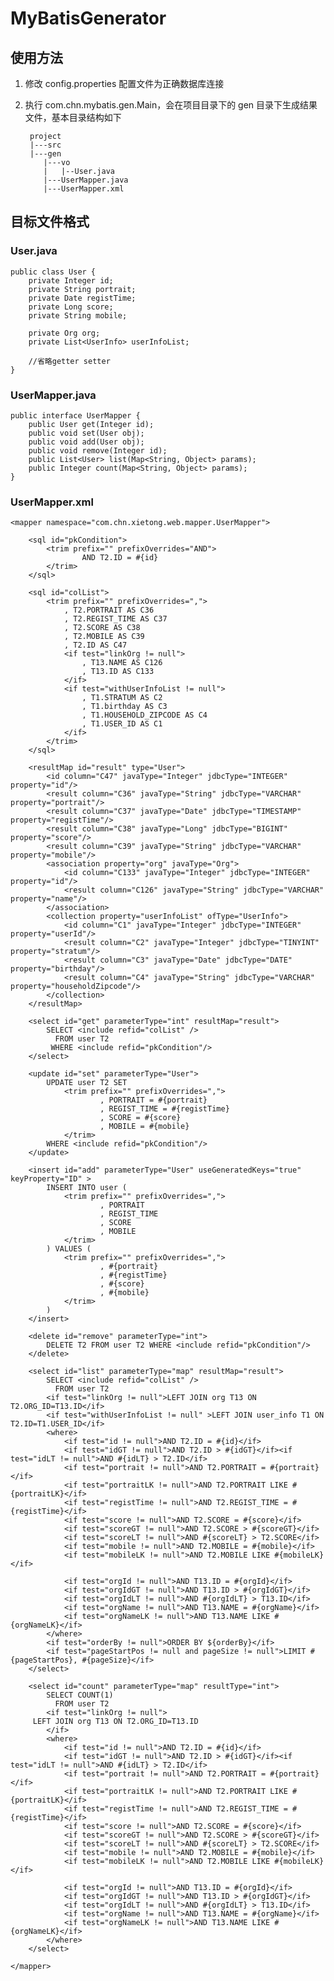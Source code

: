 MyBatisGenerator
================

使用方法
-----
1. 修改 config.properties 配置文件为正确数据库连接
2. 执行 com.chn.mybatis.gen.Main，会在项目目录下的 gen 目录下生成结果文件，基本目录结构如下
   
	    project
	    |---src
	    |---gen
	       |---vo
	       |   |--User.java
	       |---UserMapper.java
	       |---UserMapper.xml

目标文件格式
-------
### User.java ###
	
	public class User {
	    private Integer id;
	    private String portrait;
	    private Date registTime;
	    private Long score;
	    private String mobile;
	    
	    private Org org;
	    private List<UserInfo> userInfoList;

        //省略getter setter
    }

### UserMapper.java ###

	public interface UserMapper {
	    public User get(Integer id);
	    public void set(User obj);
	    public void add(User obj);
	    public void remove(Integer id);
	    public List<User> list(Map<String, Object> params);
	    public Integer count(Map<String, Object> params);
	}

### UserMapper.xml ###

	<mapper namespace="com.chn.xietong.web.mapper.UserMapper">
    
	    <sql id="pkCondition">
	        <trim prefix="" prefixOverrides="AND">
	                AND T2.ID = #{id}
	        </trim>
	    </sql>
	    
	    <sql id="colList">
	        <trim prefix="" prefixOverrides=",">
	            , T2.PORTRAIT AS C36
	            , T2.REGIST_TIME AS C37
	            , T2.SCORE AS C38
	            , T2.MOBILE AS C39
	            , T2.ID AS C47
	            <if test="linkOrg != null">
	                , T13.NAME AS C126
	                , T13.ID AS C133
	            </if>
	            <if test="withUserInfoList != null">
	                , T1.STRATUM AS C2
	                , T1.birthday AS C3
	                , T1.HOUSEHOLD_ZIPCODE AS C4
	                , T1.USER_ID AS C1
	            </if>
	        </trim>
	    </sql>
	    
	    <resultMap id="result" type="User">
	        <id column="C47" javaType="Integer" jdbcType="INTEGER" property="id"/>
	        <result column="C36" javaType="String" jdbcType="VARCHAR" property="portrait"/>
	        <result column="C37" javaType="Date" jdbcType="TIMESTAMP" property="registTime"/>
	        <result column="C38" javaType="Long" jdbcType="BIGINT" property="score"/>
	        <result column="C39" javaType="String" jdbcType="VARCHAR" property="mobile"/>
	        <association property="org" javaType="Org">
	            <id column="C133" javaType="Integer" jdbcType="INTEGER" property="id"/>
	            <result column="C126" javaType="String" jdbcType="VARCHAR" property="name"/>
	        </association>
	        <collection property="userInfoList" ofType="UserInfo">
	            <id column="C1" javaType="Integer" jdbcType="INTEGER" property="userId"/>
	            <result column="C2" javaType="Integer" jdbcType="TINYINT" property="stratum"/>
	            <result column="C3" javaType="Date" jdbcType="DATE" property="birthday"/>
	            <result column="C4" javaType="String" jdbcType="VARCHAR" property="householdZipcode"/>
	        </collection>
	    </resultMap>
	    
	    <select id="get" parameterType="int" resultMap="result">
	        SELECT <include refid="colList" />
	          FROM user T2 
	         WHERE <include refid="pkCondition"/>
	    </select>
	    
	    <update id="set" parameterType="User">
	        UPDATE user T2 SET 
	            <trim prefix="" prefixOverrides=",">
	                    , PORTRAIT = #{portrait}
	                    , REGIST_TIME = #{registTime}
	                    , SCORE = #{score}
	                    , MOBILE = #{mobile}
	            </trim>
	        WHERE <include refid="pkCondition"/>
	    </update>
	    
	    <insert id="add" parameterType="User" useGeneratedKeys="true" keyProperty="ID" >
	        INSERT INTO user (
	            <trim prefix="" prefixOverrides=",">
	                    , PORTRAIT
	                    , REGIST_TIME
	                    , SCORE
	                    , MOBILE
	            </trim>
	        ) VALUES (
	            <trim prefix="" prefixOverrides=",">
	                    , #{portrait}
	                    , #{registTime}
	                    , #{score}
	                    , #{mobile}
	            </trim>
	        )
	    </insert>
	    
	    <delete id="remove" parameterType="int">
	        DELETE T2 FROM user T2 WHERE <include refid="pkCondition"/>
	    </delete>
	    
	    <select id="list" parameterType="map" resultMap="result">
	        SELECT <include refid="colList" />
	          FROM user T2
	        <if test="linkOrg != null">LEFT JOIN org T13 ON T2.ORG_ID=T13.ID</if>
	        <if test="withUserInfoList != null" >LEFT JOIN user_info T1 ON T2.ID=T1.USER_ID</if>
	        <where>
	            <if test="id != null">AND T2.ID = #{id}</if>
	            <if test="idGT != null">AND T2.ID > #{idGT}</if><if test="idLT != null">AND #{idLT} > T2.ID</if>
	            <if test="portrait != null">AND T2.PORTRAIT = #{portrait}</if>
	            <if test="portraitLK != null">AND T2.PORTRAIT LIKE #{portraitLK}</if>
	            <if test="registTime != null">AND T2.REGIST_TIME = #{registTime}</if>
	            <if test="score != null">AND T2.SCORE = #{score}</if>
	            <if test="scoreGT != null">AND T2.SCORE > #{scoreGT}</if>
	            <if test="scoreLT != null">AND #{scoreLT} > T2.SCORE</if>
	            <if test="mobile != null">AND T2.MOBILE = #{mobile}</if>
	            <if test="mobileLK != null">AND T2.MOBILE LIKE #{mobileLK}</if>
	            
	            <if test="orgId != null">AND T13.ID = #{orgId}</if>
	            <if test="orgIdGT != null">AND T13.ID > #{orgIdGT}</if>
	            <if test="orgIdLT != null">AND #{orgIdLT} > T13.ID</if>
	            <if test="orgName != null">AND T13.NAME = #{orgName}</if>
	            <if test="orgNameLK != null">AND T13.NAME LIKE #{orgNameLK}</if>
	        </where>
	        <if test="orderBy != null">ORDER BY ${orderBy}</if>
	        <if test="pageStartPos != null and pageSize != null">LIMIT #{pageStartPos}, #{pageSize}</if>
	    </select>
	    
	    <select id="count" parameterType="map" resultType="int">
	        SELECT COUNT(1) 
	          FROM user T2
	        <if test="linkOrg != null">
	     LEFT JOIN org T13 ON T2.ORG_ID=T13.ID
	        </if>
	        <where>
	            <if test="id != null">AND T2.ID = #{id}</if>
	            <if test="idGT != null">AND T2.ID > #{idGT}</if><if test="idLT != null">AND #{idLT} > T2.ID</if>
	            <if test="portrait != null">AND T2.PORTRAIT = #{portrait}</if>
	            <if test="portraitLK != null">AND T2.PORTRAIT LIKE #{portraitLK}</if>
	            <if test="registTime != null">AND T2.REGIST_TIME = #{registTime}</if>
	            <if test="score != null">AND T2.SCORE = #{score}</if>
	            <if test="scoreGT != null">AND T2.SCORE > #{scoreGT}</if>
	            <if test="scoreLT != null">AND #{scoreLT} > T2.SCORE</if>
	            <if test="mobile != null">AND T2.MOBILE = #{mobile}</if>
	            <if test="mobileLK != null">AND T2.MOBILE LIKE #{mobileLK}</if>
	            
	            <if test="orgId != null">AND T13.ID = #{orgId}</if>
	            <if test="orgIdGT != null">AND T13.ID > #{orgIdGT}</if>
	            <if test="orgIdLT != null">AND #{orgIdLT} > T13.ID</if>
	            <if test="orgName != null">AND T13.NAME = #{orgName}</if>
	            <if test="orgNameLK != null">AND T13.NAME LIKE #{orgNameLK}</if>
	        </where>
	    </select>
	    
	</mapper>